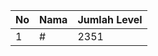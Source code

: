 | No | Nama            | Jumlah Level |
|----|-----------------|--------------|
| 1  | #    |    2351        |
